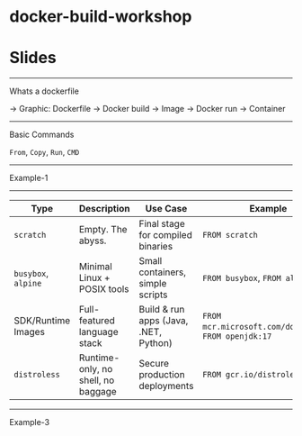 # docker-build-workshop

# Slides

---

Whats a dockerfile

-> Graphic:
Dockerfile -> Docker build -> Image -> Docker run -> Container

---

Basic Commands

`From`,  `Copy`, `Run`, `CMD`


---

Example-1

---

| Type                | Description                        | Use Case                              | Example                                                |
| ------------------- | ---------------------------------- | ------------------------------------- | ------------------------------------------------------ |
| `scratch`           | Empty. The abyss.                  | Final stage for compiled binaries     | `FROM scratch`                                         |
| `busybox`, `alpine` | Minimal Linux + POSIX tools        | Small containers, simple scripts      | `FROM busybox`, `FROM alpine`                          |
| SDK/Runtime Images  | Full-featured language stack       | Build & run apps (Java, .NET, Python) | `FROM mcr.microsoft.com/dotnet/sdk`, `FROM openjdk:17` |
| `distroless`        | Runtime-only, no shell, no baggage | Secure production deployments         | `FROM gcr.io/distroless/java`                          |



---

Example-3

